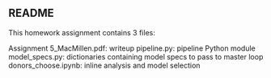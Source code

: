 ## README

This homework assignment contains 3 files:

Assignment 5_MacMillen.pdf: writeup
pipeline.py: pipeline Python module
model_specs.py: dictionaries containing model specs to pass to master loop
donors_choose.ipynb: inline analysis and model selection